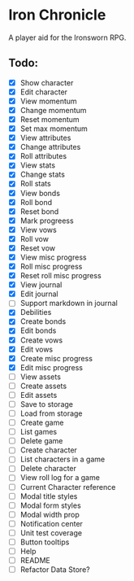# Iron Chronicle

A player aid for the Ironsworn RPG.

## Todo:

- [x] Show character
- [x] Edit character
- [x] View momentum
- [x] Change momentum
- [x] Reset momentum
- [x] Set max momentum
- [x] View attributes
- [x] Change attributes
- [x] Roll attributes
- [x] View stats
- [x] Change stats
- [x] Roll stats
- [x] View bonds
- [x] Roll bond
- [x] Reset bond
- [x] Mark progreess
- [x] View vows
- [x] Roll vow
- [x] Reset vow
- [x] View misc progress
- [x] Roll misc progress
- [x] Reset roll misc progress
- [x] View journal
- [x] Edit journal
- [ ] Support markdown in journal
- [x] Debilities
- [x] Create bonds
- [x] Edit bonds
- [x] Create vows
- [x] Edit vows
- [x] Create misc progress
- [x] Edit misc progress
- [ ] View assets
- [ ] Create assets
- [ ] Edit assets
- [ ] Save to storage
- [ ] Load from storage
- [ ] Create game
- [ ] List games
- [ ] Delete game
- [ ] Create character
- [ ] List characters in a game
- [ ] Delete character
- [ ] View roll log for a game
- [ ] Current Character reference
- [ ] Modal title styles
- [ ] Modal form styles
- [ ] Modal width prop
- [ ] Notification center
- [ ] Unit test coverage
- [ ] Button tooltips
- [ ] Help
- [ ] README
- [ ] Refactor Data Store?
